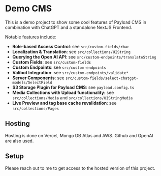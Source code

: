 # Demo CMS

This is a demo project to show some cool features of Payload CMS in combination with ChatGPT and a standalone NextJS Frontend.

Notable features include:

- **Role-based Access Control**: see `src/custom-fields/rbac`
- **Localization & Translation**: see `src/collections/UIString`
- **Querying the Open AI API**: see `src/custom-endpoints/translateString`
- **Custom Fields**: see `src/custom-fields`
- **Custom Endpoints**: see `src/custom-endpoints`
- **Valibot Integration**: see `src/custom-endpoints/validate*`
- **Server Components**: see `src/custom-fields/select-chatgpt-models/SelectField`
- **S3 Storage Plugin for Payload CMS**: see `payload.config.ts`
- **Media Collections with Upload functionality**: see `src/collections/Media` and `src/collections/UIStringMedia`
- **Live Preview and tag base cache revalidation**: see `src/collections/Pages`

## Hosting

Hosting is done on Vercel, Mongo DB Atlas and AWS. Github and OpenAI are also used.

## Setup

Please reach out to me to get access to the hosted version of this project.
